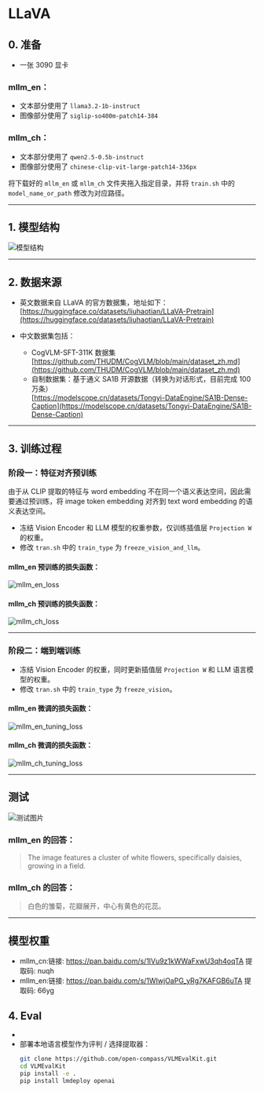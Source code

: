 # LLaVA

## 0. 准备
- 一张 3090 显卡


### mllm_en：
- 文本部分使用了 `llama3.2-1b-instruct`
- 图像部分使用了 `siglip-so400m-patch14-384`

### mllm_ch：
- 文本部分使用了 `qwen2.5-0.5b-instruct`
- 图像部分使用了 `chinese-clip-vit-large-patch14-336px`

将下载好的 `mllm_en` 或 `mllm_ch` 文件夹拖入指定目录，并将 `train.sh` 中的 `model_name_or_path` 修改为对应路径。

---

## 1. 模型结构

![模型结构](https://github.com/Sweewangyu/s-mllm/blob/master/_resources/80284efbdd653c1f2a4f2fc46005193b.png)

---

## 2. 数据来源

- 英文数据来自 LLaVA 的官方数据集，地址如下：  
  [https://huggingface.co/datasets/liuhaotian/LLaVA-Pretrain](https://huggingface.co/datasets/liuhaotian/LLaVA-Pretrain)

- 中文数据集包括：
  - CogVLM-SFT-311K 数据集  
    [https://github.com/THUDM/CogVLM/blob/main/dataset_zh.md](https://github.com/THUDM/CogVLM/blob/main/dataset_zh.md)
  - 自制数据集：基于通义 SA1B 开源数据（转换为对话形式，目前完成 100 万条）  
    [https://modelscope.cn/datasets/Tongyi-DataEngine/SA1B-Dense-Caption](https://modelscope.cn/datasets/Tongyi-DataEngine/SA1B-Dense-Caption)

---

## 3. 训练过程

### 阶段一：特征对齐预训练

由于从 CLIP 提取的特征与 word embedding 不在同一个语义表达空间，因此需要通过预训练，将 image token embedding 对齐到 text word embedding 的语义表达空间。  
- 冻结 Vision Encoder 和 LLM 模型的权重参数，仅训练插值层 `Projection W` 的权重。  
- 修改 `tran.sh` 中的 `train_type` 为 `freeze_vision_and_llm`。

#### mllm_en 预训练的损失函数：
![mllm_en_loss](https://github.com/Sweewangyu/s-mllm/blob/master/_resources/training_loss_curve.png)

#### mllm_ch 预训练的损失函数：
![mllm_ch_loss](https://github.com/Sweewangyu/s-mllm/blob/master/_resources/training_loss_curve-1.png)

---

### 阶段二：端到端训练

- 冻结 Vision Encoder 的权重，同时更新插值层 `Projection W` 和 LLM 语言模型的权重。 
- 修改 `tran.sh` 中的 `train_type` 为 `freeze_vision`。

#### mllm_en 微调的损失函数：
![mllm_en_tuning_loss](https://github.com/Sweewangyu/s-mllm/blob/master/_resources/training_loss_curve-3.png)

#### mllm_ch 微调的损失函数：
![mllm_ch_tuning_loss](https://github.com/Sweewangyu/s-mllm/blob/master/_resources/training_loss_curve-2.png)

---

## 测试

![测试图片](https://github.com/Sweewangyu/s-mllm/blob/master/_resources/1.jpg)

### mllm_en 的回答：
> The image features a cluster of white flowers, specifically daisies, growing in a field.

### mllm_ch 的回答：
> 白色的雏菊，花瓣展开，中心有黄色的花蕊。

---

## 模型权重

- mllm_cn:链接: https://pan.baidu.com/s/1lVu9z1kWWaFxwU3qh4oqTA 提取码: nuqh
- mllm_en:链接: https://pan.baidu.com/s/1WIwjOaPG_yRg7KAFGB6uTA 提取码: 66yg

## 4. Eval
- 
- 部署本地语言模型作为评判 / 选择提取器：
  ```bash
  git clone https://github.com/open-compass/VLMEvalKit.git
  cd VLMEvalKit
  pip install -e .
  pip install lmdeploy openai
